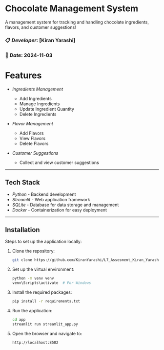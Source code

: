 #  Chocolate  Management System

A  management system for tracking and handling chocolate ingredients, flavors, and customer suggestions!

### 📋 *Developer*: [Kiran Yarashi]  
### 📅 *Date*: 2024-11-03


# Features

- *Ingredients Management*  
  - Add Ingredients  
  - Manage Ingredients  
  - Update Ingredient Quantity  
  - Delete Ingredients 

- *Flavor Management*  
  - Add Flavors  
  - View Flavors  
  - Delete Flavors  

- *Customer Suggestions*  
  - Collect and view customer suggestions

---

##  Tech Stack

- *Python* - Backend development
- *Streamlit* - Web application framework
- *SQLite* - Database for data storage and management
- *Docker* - Containerization for easy deployment

---
##  Installation

Steps to set up the application locally:

1. Clone the repository:
   ```sh
   git clone https://github.com/KiranYarashi/L7_Assesment_Kiran_Yarashi.git
   ```

2. Set up the virtual environment:
   ```sh
   python -m venv venv
   venv\Scripts\activate  # For Windows
   ```

3. Install the required packages:
   ```sh
   pip install -r requirements.txt
   ```

4. Run the application:
   ```sh
   cd app
   streamlit run streamlit_app.py
   ```

5. Open the browser and navigate to:
   ```sh
   http://localhost:8502
   ```
